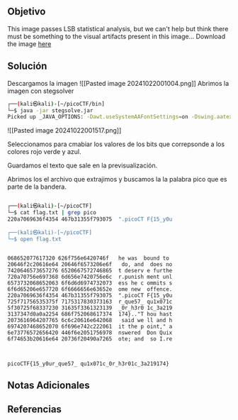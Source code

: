 ## Objetivo
This image passes LSB statistical analysis, but we can't help but think there must be something to the visual artifacts present in this image... Download the image [here](https://artifacts.picoctf.net/c/301/Ninja-and-Prince-Genji-Ukiyoe-Utagawa-Kunisada.flag.png)
## Solución
Descargamos la imagen 
![[Pasted image 20241022001004.png]]
Abrimos la imagen con stegsolver
```bash
┌──(kali㉿kali)-[~/picoCTF/bin]
└─$ java -jar stegsolve.jar         
Picked up _JAVA_OPTIONS: -Dawt.useSystemAAFontSettings=on -Dswing.aatext=true
```

![[Pasted image 20241022001517.png]]

Seleccionamos para cmabiar los valores de los bits que correpsonde a los colores rojo verde y azul.

Guardamos el texto que sale en la previsualización.

Abrimos los el archivo que extrajimos y buscamos la la palabra pico que es parte de la bandera.
```bash

┌──(kali㉿kali)-[~/picoCTF]
└─$ cat flag.txt | grep pico
220a7069636f4354 467b31355f793075  ".picoCT F{15_y0u
                                                                                        
┌──(kali㉿kali)-[~/picoCTF]
└─$ open flag.txt 

```

```

068652077617320 626f756e6420746f   he was  bound to
20646f2c20616e64 20646f6573206e6f   do, and  does no
7420646573657276 6520667572746865  t deserv e furthe
720a70756e697368 6d656e7420756e6c  r.punish ment unl
6573732068652063 6f6d6d6974732073  ess he c ommits s
6f6d65206e657720 6f6666656e63652e  ome new  offence.
220a7069636f4354 467b31355f793075  ".picoCT F{15_y0u
725f71756535375f 7175317830373163  r_que57_ qu1x071c
5f30725f68337230 31635f3361323139  _0r_h3r0 1c_3a219
3137347d0a0a2254 686f752068617374  174}.."T hou hast
2073616964207765 6c6c20616e642068   said we ll and h
6974207468652070 6f696e742c222061  it the p oint," a
6e73776572656420 446f6e2051756978  nswered  Don Quix
6f74653b20616e64 20736f20490a7265  ote; and  so I.re



picoCTF{15_y0ur_que57_ qu1x071c_0r_h3r01c_3a219174}
```
## Notas Adicionales
## Referencias
